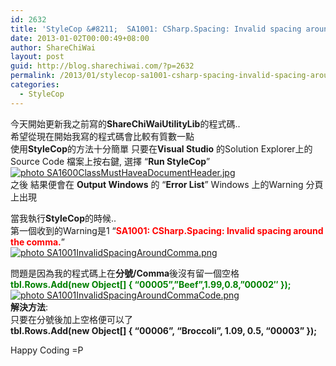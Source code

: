 ```yaml
---
id: 2632
title: 'StyleCop &#8211;  SA1001: CSharp.Spacing: Invalid spacing around the comma.'
date: 2013-01-02T00:00:49+08:00
author: ShareChiWai
layout: post
guid: http://blog.sharechiwai.com/?p=2632
permalink: /2013/01/stylecop-sa1001-csharp-spacing-invalid-spacing-around-the-comma/
categories:
  - StyleCop
---
```

今天開始更新我之前寫的**ShareChiWaiUtilityLib**的程式碼..  
希望從現在開始我寫的程式碼會比較有質數一點  
使用**StyleCop**的方法十分簡單 只要在**Visual Studio** 的Solution Explorer上的Source Code 檔案上按右鍵, 選擇 &#8220;**Run StyleCop**&#8221;  
<a href="http://s1255.beta.photobucket.com/user/sharechiwai/media/Tech%20Blog%202013/SA1600ClassMustHaveaDocumentHeader.jpg.html" target="_blank"><img alt=" photo SA1600ClassMustHaveaDocumentHeader.jpg" src="https://i2.wp.com/i1255.photobucket.com/albums/hh631/sharechiwai/Tech%20Blog%202013/SA1600ClassMustHaveaDocumentHeader.jpg?w=625" border="0" data-recalc-dims="1" /></a>  
之後 結果便會在 **Output Windows** 的 &#8220;**Error List**&#8221; Windows 上的Warning 分頁 上出現

當我執行**StyleCop**的時候..  
第一個收到的Warning是1 &#8220;<span style="color: #ff0000;"><strong>SA1001: CSharp.Spacing: Invalid spacing around the comma.</strong></span>&#8221;  
<a href="http://s1255.beta.photobucket.com/user/sharechiwai/media/Tech%20Blog%202013/SA1001InvalidSpacingAroundComma.png.html" target="_blank"><img alt=" photo SA1001InvalidSpacingAroundComma.png" src="https://i2.wp.com/i1255.photobucket.com/albums/hh631/sharechiwai/Tech%20Blog%202013/SA1001InvalidSpacingAroundComma.png?w=625" border="0" data-recalc-dims="1" /></a>

問題是因為我的程式碼上在**分號/Comma**後沒有留一個空格  
<span style="color: #008000;"><strong>tbl.Rows.Add(new Object[] { &#8220;00005&#8221;,&#8221;Beef&#8221;,1.99,0.8,&#8221;00002&#8243; });</strong></span>  
<a href="http://s1255.beta.photobucket.com/user/sharechiwai/media/Tech%20Blog%202013/SA1001InvalidSpacingAroundCommaCode.png.html" target="_blank"><img alt=" photo SA1001InvalidSpacingAroundCommaCode.png" src="https://i0.wp.com/i1255.photobucket.com/albums/hh631/sharechiwai/Tech%20Blog%202013/SA1001InvalidSpacingAroundCommaCode.png?w=625" border="0" data-recalc-dims="1" /></a>  
**解決方法**:  
只要在分號後加上空格便可以了  
**tbl.Rows.Add(new Object[] { &#8220;00006&#8221;, &#8220;Broccoli&#8221;, 1.09, 0.5, &#8220;00003&#8221; });**

Happy Coding =P